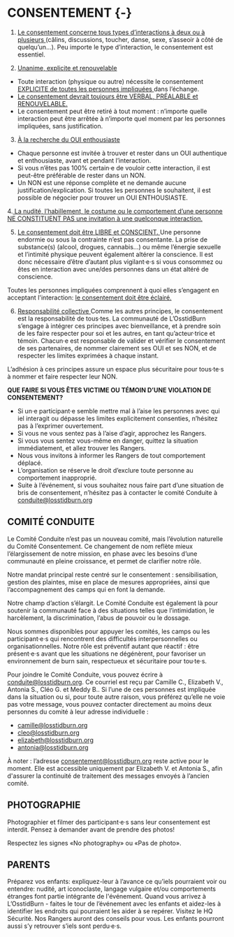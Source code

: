 # CONSENTEMENT {-}

1.  <span style="text-decoration:underline">Le consentement concerne tous types d’interactions à deux ou à plusieurs </span>(câlins, discussions, toucher, danse, sexe, s’asseoir à côté de quelqu’un...).
Peu importe le type d’interaction, le consentement est essentiel.


2. <span style="text-decoration:underline">Unanime, explicite et renouvelable </span>
  
  
* Toute interaction (physique ou autre) nécessite le consentement <span style="text-decoration:underline"> EXPLICITE de toutes les  personnes impliquées </span> dans l’échange.  
* <span style="text-decoration:underline">  Le consentement devrait toujours être VERBAL, PRÉALABLE et RENOUVELABLE. </span> 
* Le consentement peut être retiré à tout moment : n’importe quelle interaction peut être  arrêtée à n’importe quel moment par les personnes impliquées, sans justification. 


3. <span style="text-decoration:underline"> À la recherche du OUI enthousiaste </span> 
  
* Chaque personne est invitée à trouver et rester dans un OUI authentique et enthousiaste,  avant et pendant l’interaction. 
* Si vous n’êtes pas 100% certain·e de vouloir cette interaction, il est peut-être préférable de rester dans un NON.
* Un NON est une réponse complète et ne demande aucune justification/explication. Si  toutes les personnes le souhaitent, il est possible de négocier pour trouver un OUI ENTHOUSIASTE. 


4.<span style="text-decoration:underline">  La nudité, l’habillement, le costume ou le comportement d’une personne NE CONSTITUENT PAS une invitation à une quelconque interaction. </span> 
  
  
5. <span style="text-decoration:underline">  Le consentement doit être LIBRE et CONSCIENT. </span> 
Une personne endormie ou sous la contrainte n’est pas consentante. La prise de substance(s)  (alcool, drogues, cannabis…) ou même l’énergie sexuelle et l’intimité physique peuvent également altérer la conscience. Il est donc nécessaire d’être d’autant plus vigilant·e·s si vous  consommez ou êtes en interaction avec une/des personnes dans un état altéré de conscience.  

Toutes les personnes impliquées comprennent à quoi elles s’engagent en acceptant l'interaction: <span style="text-decoration:underline"> le consentement doit être éclairé. </span> 


6. <span style="text-decoration:underline"> Responsabilité collective </span> 
Comme les autres principes, le consentement est la responsabilité de tous·tes. La communauté de L’OsstidBurn s’engage à intégrer ces principes avec bienveillance, et à prendre soin de les faire respecter pour soi et les autres, en tant qu’acteur·trice et témoin. Chacun·e est responsable de valider et vérifier le consentement de ses partenaires, de nommer clairement ses OUI et ses NON, et de respecter les limites exprimées à chaque instant.  

L’adhésion à ces principes assure un espace plus sécuritaire pour tous·te·s à nommer et faire respecter leur NON. 


**QUE FAIRE SI VOUS ÊTES VICTIME OU TÉMOIN D’UNE VIOLATION DE CONSENTEMENT?**

* Si un·e participant·e semble mettre mal à l’aise les personnes avec qui iel interagit ou dépasse les limites explicitement consenties, n’hésitez pas à l’exprimer ouvertement. 
* Si vous ne vous sentez pas à l’aise d’agir, approchez les Rangers.  
* Si vous vous sentez vous-même en danger, quittez  la situation immédiatement, et allez trouver les Rangers. 
* Nous vous invitons à informer les Rangers de tout comportement déplacé. 
* L’organisation se réserve le droit d’exclure toute personne au comportement inapproprié. 
* Suite à l’événement, si vous souhaitez nous faire part d’une situation de bris de consentement, n’hésitez pas à contacter le comité Conduite à <span style="text-decoration:underline">conduite@losstidburn.org </span>


<h2><span> COMITÉ CONDUITE  </span></h2>


Le Comité Conduite n’est pas un nouveau comité, mais l’évolution naturelle du Comité Consentement. Ce changement de nom reflète mieux l’élargissement de notre mission, en phase avec les besoins d’une communauté en pleine croissance, et permet de clarifier notre rôle.

Notre mandat principal reste centré sur le consentement : sensibilisation, gestion des plaintes, mise en place de mesures appropriées, ainsi que l’accompagnement des camps qui en font la demande.

Notre champ d’action s’élargit. Le Comité Conduite est également là pour soutenir la communauté face à des situations telles que l’intimidation, le harcèlement, la discrimination, l’abus de pouvoir ou le dossage.

Nous sommes disponibles pour appuyer les comités, les camps ou les participant·e·s qui rencontrent des difficultés interpersonnelles ou organisationnelles. Notre rôle est préventif autant que réactif : être présent·e·s avant que les situations ne dégénèrent, pour favoriser un environnement de burn sain, respectueux et sécuritaire pour tou·te·s.

Pour joindre le Comité Conduite, vous pouvez écrire à conduite@losstidburn.org. Ce courriel est reçu par Camille C., Elizabeth V., Antonia S., Cléo G. et Meddy B.. Si l’une de ces personnes est impliquée dans la situation ou si, pour toute autre raison, vous préférez qu’elle ne voie pas votre message, vous pouvez contacter directement au moins deux personnes du comité à leur adresse individuelle :

* camille@losstidburn.org
* cleo@losstidburn.org
* elizabeth@losstidburn.org
* antonia@losstidburn.org

À noter : l’adresse consentement@losstidburn.org reste active pour le moment. Elle est accessible uniquement par Elizabeth V. et Antonia S., afin d'assurer la continuité de traitement des messages envoyés à l’ancien comité.

<h2><span> PHOTOGRAPHIE  </span></h2>

Photographier et filmer des participant·e·s sans leur consentement est interdit. Pensez à demander avant de prendre des photos! 


Respectez les signes «No photography» ou «Pas de photo». 


<h2><span> PARENTS  </span></h2>

Préparez vos enfants: expliquez-leur à l’avance ce qu’iels pourraient voir ou entendre: nudité, art iconoclaste, langage vulgaire et/ou comportements étranges font partie intégrante de l'événement. 
Quand vous arrivez à L’OsstidBurn - faites le tour de l’événement avec les enfants et aidez-les à identifier les endroits qui pourraient les aider à se repérer. Visitez le HQ Sécurité. Nos Rangers auront des conseils pour vous. Les enfants pourront aussi s’y retrouver s’iels sont perdu·e·s. 


